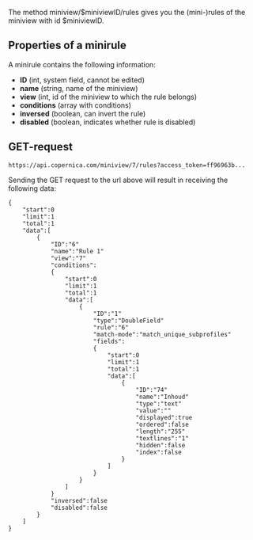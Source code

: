 The method miniview/\$miniviewID/rules gives you the (mini-)rules of the
miniview with id \$miniviewID.

Properties of a minirule
------------------------

A minirule contains the following information:

-   **ID** (int, system field, cannot be edited)
-   **name** (string, name of the miniview)
-   **view** (int, id of the miniview to which the rule belongs)
-   **conditions** (array with conditions)
-   **inversed** (boolean, can invert the rule)
-   **disabled** (boolean, indicates whether rule is disabled)

GET-request
-----------

~~~~ {.language-javascript}
https://api.copernica.com/miniview/7/rules?access_token=ff96963b...
~~~~

Sending the GET request to the url above will result in receiving the
following data:

~~~~ {.language-javascript}
{
    "start":0
    "limit":1
    "total":1
    "data":[
        {
            "ID":"6"
            "name":"Rule 1"
            "view":"7"
            "conditions":
            {
                "start":0
                "limit":1
                "total":1
                "data":[
                    {
                        "ID":"1"
                        "type":"DoubleField"
                        "rule":"6"
                        "match-mode":"match_unique_subprofiles"
                        "fields":
                        {
                            "start":0
                            "limit":1
                            "total":1
                            "data":[
                                {
                                    "ID":"74"
                                    "name":"Inhoud"
                                    "type":"text"
                                    "value":""
                                    "displayed":true
                                    "ordered":false
                                    "length":"255"
                                    "textlines":"1"
                                    "hidden":false
                                    "index":false
                                }
                            ]
                        }
                    }
                ]
            }
            "inversed":false
            "disabled":false
        }
    ]
}
~~~~

